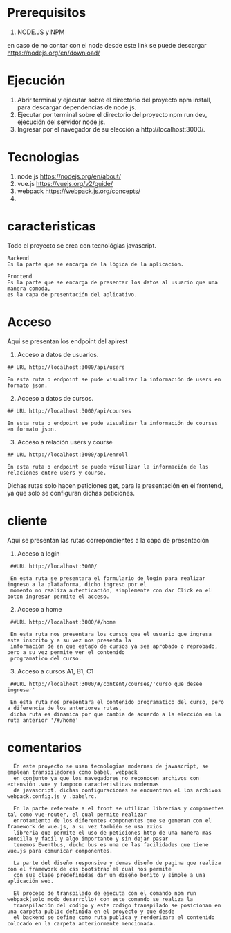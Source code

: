 # Prerequisitos

  1) NODE.JS y NPM
  
en caso de no contar con el node desde este link se puede descargar https://nodejs.org/en/download/

# Ejecución

  1) Abrir terminal y ejecutar sobre el directorio del proyecto npm install, para descargar dependencias de node.js.
  2) Ejecutar por terminal sobre el directorio del proyecto npm run dev, ejecución del servidor node.js.
  3) Ingresar por el navegador de su elección a http://localhost:3000/.

# Tecnologias
  
  1) node.js https://nodejs.org/en/about/
  2) vue.js https://vuejs.org/v2/guide/
  3) webpack https://webpack.js.org/concepts/
  4) 
 
# caracteristicas
  
 Todo el proyecto se crea con tecnológias javascript.
    
    Backend
    Es la parte que se encarga de la lógica de la aplicación.
    
    Frontend
    Es la parte que se encarga de presentar los datos al usuario que una manera comoda, 
    es la capa de presentación del aplicativo.


# Acceso
 
   Aqui se presentan los endpoint del apirest 
    
  1)  Acceso a datos de usuarios.
  
    ## URL http://localhost:3000/api/users
    
    En esta ruta o endpoint se pude visualizar la información de users en formato json.
    
    
  2) Acceso a datos de cursos.
  
    ## URL http://localhost:3000/api/courses
    
    En esta ruta o endpoint se pude visualizar la información de courses en formato json.

  
  3) Acceso a relación users y course
  
    ## URL http://localhost:3000/api/enroll
    
    En esta ruta o endpoint se puede visualizar la información de las relaciones entre users y course.
    
 Dichas rutas solo hacen peticiones get, para la presentación en el frontend, ya que solo se configuran dichas peticiones.
 
 # cliente 
    
   Aqui se presentan las rutas correpondientes a la capa de presentación
   
   1) Acceso a login
      
     ##URL http://localhost:3000/
     
     En esta ruta se presentara el formulario de login para realizar ingreso a la plataforma, dicho ingreso por el 
     momento no realiza autenticación, simplemente con dar Click en el boton ingresar permite el acceso.
   
   2) Acceso a home 
     
     ##URL http://localhost:3000/#/home
     
     En esta ruta nos presentara los cursos que el usuario que ingresa esta inscrito y a su vez nos presenta la 
     información de en que estado de cursos ya sea aprobado o reprobado, pero a su vez permite ver el contenido 
     programatico del curso.
     
     
   3) Acceso a cursos A1, B1, C1
      
     ##URL http://localhost:3000/#/content/courses/'curso que desee ingresar'
     
     En esta ruta nos presentara el contenido programatico del curso, pero a diferencia de los anteriores rutas, 
     dicha ruta es dinamica por que cambia de acuerdo a la elección en la ruta anterior '/#/home' 
     
  # comentarios
      
      En este proyecto se usan tecnologias modernas de javascript, se emplean transpiladores como babel, webpack
      en conjunto ya que los navegadores no reconocen archivos con extensión .vue y tampoco caracteristicas modernas
      de javascript, dichas configuraciones se encuentran el los archivos webpack.config.js y .babelrc.
      
      En la parte referente a el front se utilizan librerias y componentes tal como vue-router, el cual permite realizar
      enrotamiento de los diferentes componentes que se generan con el framework de vue.js, a su vez también se usa axios
      libreria que permite el uso de peticiones http de una manera mas sencilla y facil y algo importante y sin dejar pasar
      tenemos Eventbus, dicho bus es una de las facilidades que tiene vue.js para comunicar componentes.
      
      La parte del diseño responsive y demas diseño de pagina que realiza con el framework de css bootstrap el cual nos permite
      con sus clase predefinidas dar un diseño bonito y simple a una aplicación web.
      
      El proceso de transpilado de ejecuta con el comando npm run webpack(solo modo desarrollo) con este comando se realiza la 
      transpilación del codigo y este codigo transpilado se posicionan en una carpeta public definida en el proyecto y que desde
      el backend se define como ruta publica y renderizara el contenido colocado en la carpeta anteriormente mencionada.
    
    
    

  
